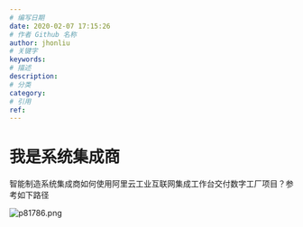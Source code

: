 ```yaml
---
# 编写日期
date: 2020-02-07 17:15:26
# 作者 Github 名称
author: jhonliu
# 关键字
keywords:
# 描述
description:
# 分类
category: 
# 引用
ref:
---
```


# 我是系统集成商

  智能制造系统集成商如何使用阿里云工业互联网集成工作台交付数字工厂项目？参考如下路径
  
  ![p81786.png](http://dgiot-1253666439.cos.ap-shanghai-fsi.myqcloud.com/product/dgii/p81786.png)
  